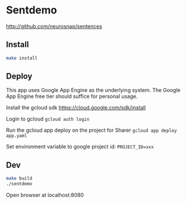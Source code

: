 Sentdemo
========

http://github.com/neurosnap/sentences

## Install

```bash
make install
```

## Deploy

This app uses Google App Engine as the underlying system. The Google App Engine free tier should suffice for personal usage.

Install the gcloud sdk
https://cloud.google.com/sdk/install

Login to gcloud
`gcloud auth login`

Run the gcloud app deploy on the project for Sharer
`gcloud app deploy app.yaml`

Set environment variable to google project id:
`PROJECT_ID=xxx`

## Dev

```bash
make build
./sentdemo
```

Open browser at localhost:8080
